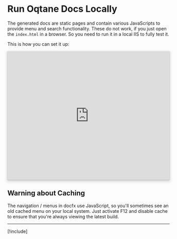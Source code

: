 ﻿
# Run Oqtane Docs Locally

The generated docs are static pages and contain various JavaScripts to provide menu and search functionality.
These do not work, if you just open the `index.html` in a browser.
So you need to run it in a local IIS to fully test it.

This is how you can set it up:

<iframe src="https://azing.org/oqtane/r/RGNE-ePH?embed=1" width="100%" height="400" frameborder="0" allowfullscreen style="box-shadow: 0 1px 3px rgba(60,64,67,.3), 0 4px 8px 3px rgba(60,64,67,.15)"></iframe>

## Warning about Caching

The navigation / menus in docfx use JavaScript,
so you'll sometimes see an old cached menu on your local system.
Just activate F12 and disable cache to ensure that you're always viewing the latest build.

---

[!include[](~/shared/authors/iJungleboy/_main-author.md)]
